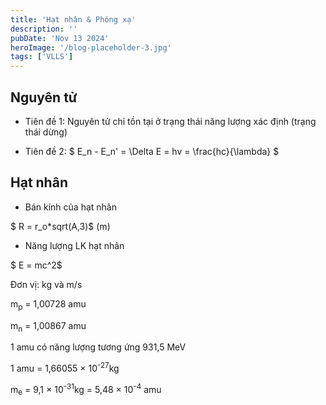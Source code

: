 ```yaml
---
title: 'Hạt nhân & Phóng xạ'
description: ''
pubDate: 'Nov 13 2024'
heroImage: '/blog-placeholder-3.jpg'
tags: ['VLLS']
---
```


## Nguyên tử

- Tiên đề 1: Nguyên tử chỉ tồn tại ở trạng thái năng lượng xác định (trạng thái dừng)

- Tiên đề 2: $ E_n - E_n' = \Delta E = hv = \frac{hc}{\lambda} $

## Hạt nhân

- Bán kính của hạt nhân

$ R = r_o*sqrt(A,3)$ (m)

- Năng lượng LK hạt nhân

$ E = mc^2$

Đơn vị: kg và m/s

m<sub>p</sub> = 1,00728 amu

m<sub>n</sub> = 1,00867 amu

1 amu có năng lượng tương ứng 931,5 MeV

1 amu  =  1,66055 × 10<sup>-27</sup>kg

m<sub>e</sub>  =  9,1 × 10<sup>-31</sup>kg = 5,48 × 10<sup>-4</sup> amu
